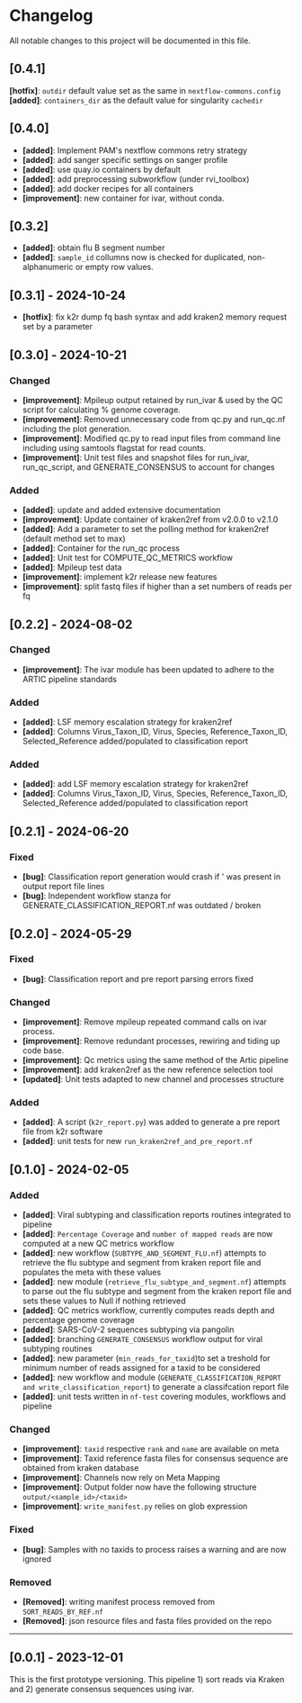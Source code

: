 # Changelog

All notable changes to this project will be documented in this file.

## [0.4.1]

**[hotfix]**: `outdir` default value set as the same in `nextflow-commons.config`
**[added]**: `containers_dir` as the default value for singularity `cachedir`

## [0.4.0]

- **[added]**: Implement PAM's nextflow commons retry strategy
- **[added]**: add sanger specific settings on sanger profile
- **[added]**: use quay.io containers by default
- **[added]**: add preprocessing subworkflow (under rvi_toolbox)
- **[added]**: add docker recipes for all containers
- **[improvement]**: new container for ivar, without conda.

## [0.3.2]

- **[added]**: obtain flu B segment number
- **[added]**: `sample_id` collumns now is checked for duplicated, non-alphanumeric or empty row values.

## [0.3.1] - 2024-10-24

- **[hotfix]**: fix k2r dump fq bash syntax and add kraken2 memory request set by a parameter

## [0.3.0] - 2024-10-21

### Changed

- **[improvement]**: Mpileup output retained by run_ivar & used by the QC script for calculating % genome coverage.
- **[improvement]**: Removed unnecessary code from qc.py and run_qc.nf including the plot generation.
- **[improvement]**: Modified qc.py to read input files from command line including using samtools flagstat for read counts.
- **[improvement]**: Unit test files and snapshot files for run_ivar, run_qc_script, and GENERATE_CONSENSUS to account for changes

### Added

- **[added]**: update and added extensive documentation
- **[improvement]**: Update container of kraken2ref from v2.0.0 to v2.1.0
- **[added]**: Add a parameter to set the polling method for kraken2ref (default method set to max)
- **[added]**: Container for the run_qc process
- **[added]**: Unit test for COMPUTE_QC_METRICS workflow
- **[added]**: Mpileup test data
- **[improvement]**: implement k2r release new features
- **[improvement]**: split fastq files if higher than a set numbers of reads per fq

## [0.2.2] - 2024-08-02

### Changed

- **[improvement]**: The ivar module has been updated to adhere to the ARTIC pipeline standards

### Added

- **[added]**: LSF memory escalation strategy for kraken2ref 
- **[added]**: Columns Virus_Taxon_ID, Virus, Species, Reference_Taxon_ID, Selected_Reference added/populated to classification report

### Added
- **[added]**: add LSF memory escalation strategy for kraken2ref 
- **[added]**: Columns Virus_Taxon_ID, Virus, Species, Reference_Taxon_ID, Selected_Reference added/populated to classification report

## [0.2.1] - 2024-06-20

### Fixed

- **[bug]**: Classification report generation would crash if ' was present in output report file lines
- **[bug]**: Independent workflow stanza for GENERATE_CLASSIFICATION_REPORT.nf was outdated / broken

## [0.2.0] - 2024-05-29

### Fixed

- **[bug]**: Classification report and pre report parsing errors fixed

### Changed

- **[improvement]**: Remove mpileup repeated command calls on ivar process.
- **[improvement]**: Remove redundant processes, rewiring and tiding up code base.
- **[improvement]**: Qc metrics using the same method of the Artic pipeline
- **[improvement]**: add kraken2ref as the new reference selection tool
- **[updated]**: Unit tests adapted to new channel and processes structure

### Added

- **[added]**: A script (`k2r_report.py`) was added to generate a pre report file from k2r software
- **[added]**: unit tests for new `run_kraken2ref_and_pre_report.nf`

## [0.1.0] - 2024-02-05

### Added

- **[added]**: Viral subtyping and classification reports routines integrated to pipeline
- **[added]**: `Percentage Coverage` and `number of mapped reads` are now computed at a new QC metrics workflow
- **[added]**: new workflow (`SUBTYPE_AND_SEGMENT_FLU.nf`) attempts to retrieve the flu subtype and segment from kraken report file and populates the meta with these values
- **[added]**: new module (`retrieve_flu_subtype_and_segment.nf`) attempts to parse out the flu subtype and segment from the kraken report file and sets these values to Null if nothing retrieved
- **[added]**: QC metrics workflow, currently computes reads depth and percentage genome coverage
- **[added]**: SARS-CoV-2 sequences subtyping via pangolin
- **[added]**: branching `GENERATE_CONSENSUS` workflow output for viral subtyping routines
- **[added]**: new parameter (`min_reads_for_taxid`)to set a treshold for minimum number of reads assigned for a taxid to be considered
- **[added]**: new workflow and module (`GENERATE_CLASSIFICATION_REPORT and write_classification_report`) to generate a classifcation report file
- **[added]**: unit tests written in `nf-test` covering modules, workflows and pipeline

### Changed

- **[improvement]**: `taxid` respective `rank` and `name` are available on meta
- **[improvement]**: Taxid reference fasta files for consensus sequence are obtained from kraken database
- **[improvement]**: Channels now rely on Meta Mapping
- **[improvement]**: Output folder now have the following structure `output/<sample_id>/<taxid>`
- **[improvement]**: `write_manifest.py` relies on glob expression

### Fixed

- **[bug]**: Samples with no taxids to process raises a warning and are now ignored

### Removed

- **[Removed]**: writing manifest process removed from `SORT_READS_BY_REF.nf` 
- **[Removed]**: json resource files and fasta files provided on the repo

---
## [0.0.1] - 2023-12-01

This is the first prototype versioning. This pipeline 1) sort reads via Kraken and 2) generate consensus sequences using ivar.
